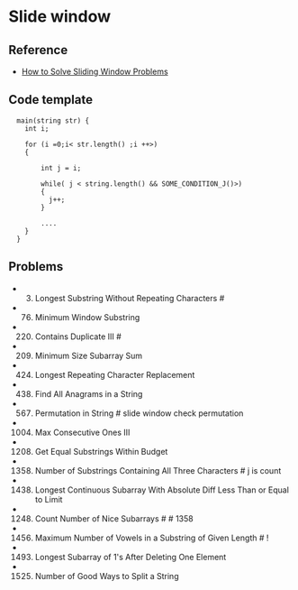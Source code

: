 # Slide window

## Reference
- [How to Solve Sliding Window Problems](https://medium.com/outco/how-to-solve-sliding-window-problems-28d67601a66)

## Code template
``` 
  main(string str) {
    int i;

    for (i =0;i< str.length() ;i ++>)
    {

        int j = i;

        while( j < string.length() && SOME_CONDITION_J()>)
        {
          j++;
        }

        ....
    }
  }
```


## Problems
- 3. Longest Substring Without Repeating Characters    # 
- 76. Minimum Window Substring
- 220. Contains Duplicate III                          #  
- 209. Minimum Size Subarray Sum
- 424. Longest Repeating Character Replacement
- 438. Find All Anagrams in a String
- 567. Permutation in String                           # slide window check permutation
- 1004. Max Consecutive Ones III                      
- 1208. Get Equal Substrings Within Budget
- 1358. Number of Substrings Containing All Three Characters         # j is count
- 1438. Longest Continuous Subarray With Absolute Diff Less Than or Equal to Limit
- 1248. Count Number of Nice Subarrays                               # # 1358
- 1456. Maximum Number of Vowels in a Substring of Given Length      # !
- 1493. Longest Subarray of 1's After Deleting One Element
- 1525. Number of Good Ways to Split a String





